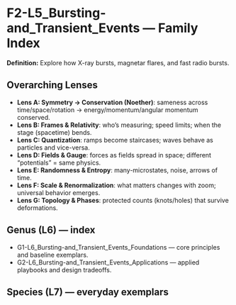 # F2-L5_Bursting-and_Transient_Events — Family Index
**Definition:** Explore how X-ray bursts, magnetar flares, and fast radio bursts.

## Overarching Lenses

- **Lens A: Symmetry -> Conservation (Noether)**: sameness across time/space/rotation → energy/momentum/angular momentum conserved.
- **Lens B: Frames & Relativity**: who’s measuring; speed limits; when the stage (spacetime) bends.
- **Lens C: Quantization**: ramps become staircases; waves behave as particles and vice-versa.
- **Lens D: Fields & Gauge**: forces as fields spread in space; different “potentials” = same physics.
- **Lens E: Randomness & Entropy**: many-microstates, noise, arrows of time.
- **Lens F: Scale & Renormalization**: what matters changes with zoom; universal behavior emerges.
- **Lens G: Topology & Phases**: protected counts (knots/holes) that survive deformations.

## Genus (L6) — index
- G1-L6_Bursting-and_Transient_Events_Foundations — core principles and baseline exemplars.
- G2-L6_Bursting-and_Transient_Events_Applications — applied playbooks and design tradeoffs.

## Species (L7) — everyday exemplars
